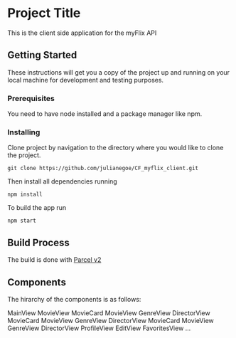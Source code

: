 # Project Title

This is the client side application for the myFlix API

## Getting Started

These instructions will get you a copy of the project up and running on your local machine for development and testing purposes.

### Prerequisites

You need to have node installed and a package manager like npm.

### Installing

Clone project by navigation to the directory where you would like to clone the project.

```
git clone https://github.com/julianegoe/CF_myflix_client.git
```

Then install all dependencies running

```
npm install
```

To build the app run

```
npm start
```
## Build Process

The build is done with [Parcel v2](https://www.npmjs.com/package/parcel#transformers)

## Components

The hirarchy of the components is as follows:

MainView
    MovieView
        MovieCard
            MovieView
                GenreView
                DirectorView
        MovieCard
            MovieView
                GenreView
                DirectorView
        MovieCard
            MovieView
                GenreView
                DirectorView
    ProfileView
        EditView
        FavoritesView
    ...